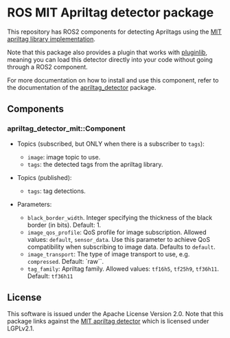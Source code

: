 # ROS MIT Apriltag detector package

This repository has ROS2 components for detecting Apriltags using the
[MIT apriltag library implementation](https://people.csail.mit.edu/kaess/apriltags).

Note that this package also provides a plugin that works with [pluginlib](https://github.com/ros/pluginlib/tree/ros2), meaning you can load this detector directly into your code without going through a ROS2 component.

For more documentation on how to install and use this component, refer to the documentation
of the [apriltag_detector](https://github.com/ros-misc-utilities/apriltag_detector) package.

## Components

### apriltag_detector_mit::Component

- Topics (subscribed, but ONLY when there is a subscriber to ``tags``):

    - ``image``: image topic to use.
    - ``tags``: the detected tags from the apriltag library.

- Topics (published):

    - ``tags``: tag detections.

- Parameters:

    - ``black_border_width``. Integer specifying the thickness of the black border (in bits).       Default: 1.
    - ``image_qos_profile``: QoS profile for image subscription. Allowed values: ``default``,
        ``sensor_data``.
        Use this parameter to achieve QoS compatibility when subscribing to image data. Defaults to ``default``. 
    - ``image_transport``: The type of image transport to use, e.g. ``compressed``. Default: `raw``.
    - ``tag_family``: Apriltag family. Allowed values: ``tf16h5``, ``tf25h9``, ``tf36h11``.
        Default: ``tf36h11``

## License

This software is issued under the Apache License Version 2.0.
Note that this package links against the [MIT apriltag detector](https://github.com/ros-misc-utilities/apriltag_mit) which is licensed under LGPLv2.1.

